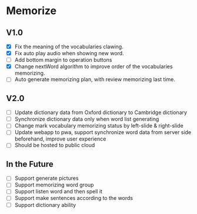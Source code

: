 # Memorize

## V1.0
* [x] Fix the meaning of the vocabularies clawing.
* [x] Fix auto play audio when showing new word.
* [ ] Add bottom margin to operation buttons
* [x] Change nextWord algorithm to improve order of the vocabularies memorizing.
* [ ] Auto generate memorizing plan, with review memorizing last time.

## V2.0
* [ ] Update dictionary data from Oxford dictionary to Cambridge dictionary
* [ ] Synchronize dictionary data only when word list generating
* [ ] Change mark vocabulary memorizing status by left-slide & right-slide
* [ ] Update webapp to pwa, support synchronize word data from server side beforehand, improve user experience
* [ ] Should be hosted to public cloud

## In the Future
* [ ] Support generate pictures
* [ ] Support memorizing word group
* [ ] Support listen word and then spell it
* [ ] Support make sentences according to the words
* [ ] Support dictionary ability